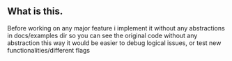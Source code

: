 ## What is this.
Before working on any major feature i implement it without any abstractions in docs/examples dir 
so you can see the original code without any abstraction this way it would be easier to debug
logical issues, or test new functionalities/different flags
